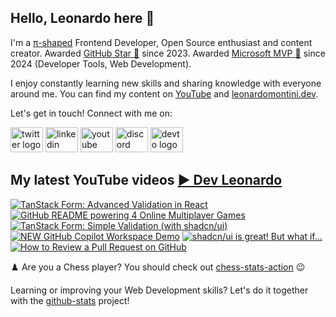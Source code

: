 ## Hello, Leonardo here 👋

I'm a [π-shaped](https://youtu.be/Dje_jaiMnYg) Frontend Developer, Open Source enthusiast and content creator. Awarded [GitHub Star 🌟](https://stars.github.com/profiles/Balastrong/) since 2023. Awarded [Microsoft MVP 🔷](https://mvp.microsoft.com/en-US/mvp/profile/51d820c5-949f-4961-aec5-09e34035cb24) since 2024 (Developer Tools, Web Development).

I enjoy constantly learning new skills and sharing knowledge with everyone around me. You can find my content on [YouTube](https://www.youtube.com/c/DevLeonardo?sub_confirmation=1) and [leonardomontini.dev](https://leonardomontini.dev).

Let's get in touch! Connect with me on:

<div align="left">
  <a href="https://twitter.com/Balastrong" target="_blank"><img src="https://raw.githubusercontent.com/maurodesouza/profile-readme-generator/master/src/assets/icons/social/twitter/default.svg" width="52" height="40" alt="twitter logo" /></a>
  <a href="https://www.linkedin.com/in/leonardo-montini/" target="_blank"><img src="https://raw.githubusercontent.com/maurodesouza/profile-readme-generator/master/src/assets/icons/social/linkedin/default.svg" width="52" height="40" alt="linkedin logo" /></a>
  <a href="https://www.youtube.com/c/DevLeonardo?sub_confirmation=1" target="_blank"><img src="https://raw.githubusercontent.com/maurodesouza/profile-readme-generator/master/src/assets/icons/social/youtube/default.svg" width="52" height="40" alt="youtube logo" /></a>
  <a href="https://discord.gg/bqwyEa6We6" target="_blank"><img src="https://raw.githubusercontent.com/maurodesouza/profile-readme-generator/master/src/assets/icons/social/discord/default.svg" width="52" height="40" alt="discord logo" /></a>
  <a href="https://dev.to/balastrong" target="_blank"><img src="https://raw.githubusercontent.com/maurodesouza/profile-readme-generator/master/src/assets/icons/social/devto/default.svg" width="52" height="40" alt="devto logo" /></a>
</div>

## My latest YouTube videos [▶️ Dev Leonardo](https://www.youtube.com/@DevLeonardo?sub_confirmation=1)

<!-- BEGIN YOUTUBE-CARDS -->
[![TanStack Form: Advanced Validation in React](https://ytcards.demolab.com/?id=Pys2ExswZT0&title=TanStack+Form%3A+Advanced+Validation+in+React&lang=en&timestamp=1716289219&background_color=%230d1117&title_color=%23ffffff&stats_color=%23dedede&max_title_lines=1&width=250&border_radius=5&duration=485 "TanStack Form: Advanced Validation in React")](https://www.youtube.com/watch?v=Pys2ExswZT0)
[![GitHub README powering 4 Online Multiplayer Games](https://ytcards.demolab.com/?id=yXO9vhPuV1Y&title=GitHub+README+powering+4+Online+Multiplayer+Games&lang=en&timestamp=1715684448&background_color=%230d1117&title_color=%23ffffff&stats_color=%23dedede&max_title_lines=1&width=250&border_radius=5&duration=495 "GitHub README powering 4 Online Multiplayer Games")](https://www.youtube.com/watch?v=yXO9vhPuV1Y)
[![TanStack Form: Simple Validation (with shadcn/ui)](https://ytcards.demolab.com/?id=Pf1qn35bgjs&title=TanStack+Form%3A+Simple+Validation+%28with+shadcn%2Fui%29&lang=en&timestamp=1715079619&background_color=%230d1117&title_color=%23ffffff&stats_color=%23dedede&max_title_lines=1&width=250&border_radius=5&duration=496 "TanStack Form: Simple Validation (with shadcn/ui)")](https://www.youtube.com/watch?v=Pf1qn35bgjs)
[![NEW GitHub Copilot Workspace Demo](https://ytcards.demolab.com/?id=FARf9emEPjI&title=NEW+GitHub+Copilot+Workspace+Demo&lang=en&timestamp=1714407012&background_color=%230d1117&title_color=%23ffffff&stats_color=%23dedede&max_title_lines=1&width=250&border_radius=5&duration=390 "NEW GitHub Copilot Workspace Demo")](https://www.youtube.com/watch?v=FARf9emEPjI)
[![shadcn/ui is great! But what if...](https://ytcards.demolab.com/?id=RPQBTG8-qB8&title=shadcn%2Fui+is+great%21+But+what+if...&lang=en&timestamp=1713870032&background_color=%230d1117&title_color=%23ffffff&stats_color=%23dedede&max_title_lines=1&width=250&border_radius=5&duration=498 "shadcn/ui is great! But what if...")](https://www.youtube.com/watch?v=RPQBTG8-qB8)
[![How to Review a Pull Request on GitHub](https://ytcards.demolab.com/?id=TO9xK4XTBbQ&title=How+to+Review+a+Pull+Request+on+GitHub&lang=en&timestamp=1713265222&background_color=%230d1117&title_color=%23ffffff&stats_color=%23dedede&max_title_lines=1&width=250&border_radius=5&duration=503 "How to Review a Pull Request on GitHub")](https://www.youtube.com/watch?v=TO9xK4XTBbQ)
<!-- END YOUTUBE-CARDS -->

♟️ Are you a Chess player? You should check out [chess-stats-action](https://github.com/Balastrong/chess-stats-action) 😉

Learning or improving your Web Development skills? Let's do it together with the [github-stats](https://github.com/Balastrong/github-stats) project!

